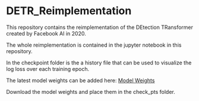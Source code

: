 # DETR_Reimplementation

This repository contains the reimplementation of the DEtection TRansformer created by Facebook AI in 2020.

The whole reimplementation is contained in the jupyter notebook in this repository.

In the checkpoint folder is the a history file that can be used to visualize the log loss over each training epoch.

The latest model weights can be added here: [Model Weights](https://drive.google.com/file/d/1-1acJ2qR4VbT3La4qfEl2k0khuT27ufZ/view?usp=drive_link)


Download the model weights and place them in the check_pts folder.